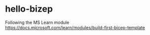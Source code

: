 # hello-bizep
Following the MS Learn module https://docs.microsoft.com/learn/modules/build-first-bicep-template
